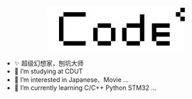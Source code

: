 <p align = "center">
	<img alt="Logo" src="Code.png">
</p>

- ✨ 超级幻想家，刨坑大师
- 📖 I’m studying at CDUT
- 👀 I’m interested in Japanese、Movie ...
- 🌱 I’m currently learning C/C++ Python STM32 ...


